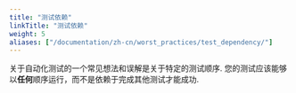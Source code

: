 ```yaml
---
title: "测试依赖"
linkTitle: "测试依赖"
weight: 5
aliases: ["/documentation/zh-cn/worst_practices/test_dependency/"]
---
```


关于自动化测试的一个常见想法和误解是关于特定的测试顺序. 您的测试应该能够以**任何**顺序运行，而不是依赖于完成其他测试才能成功. 
